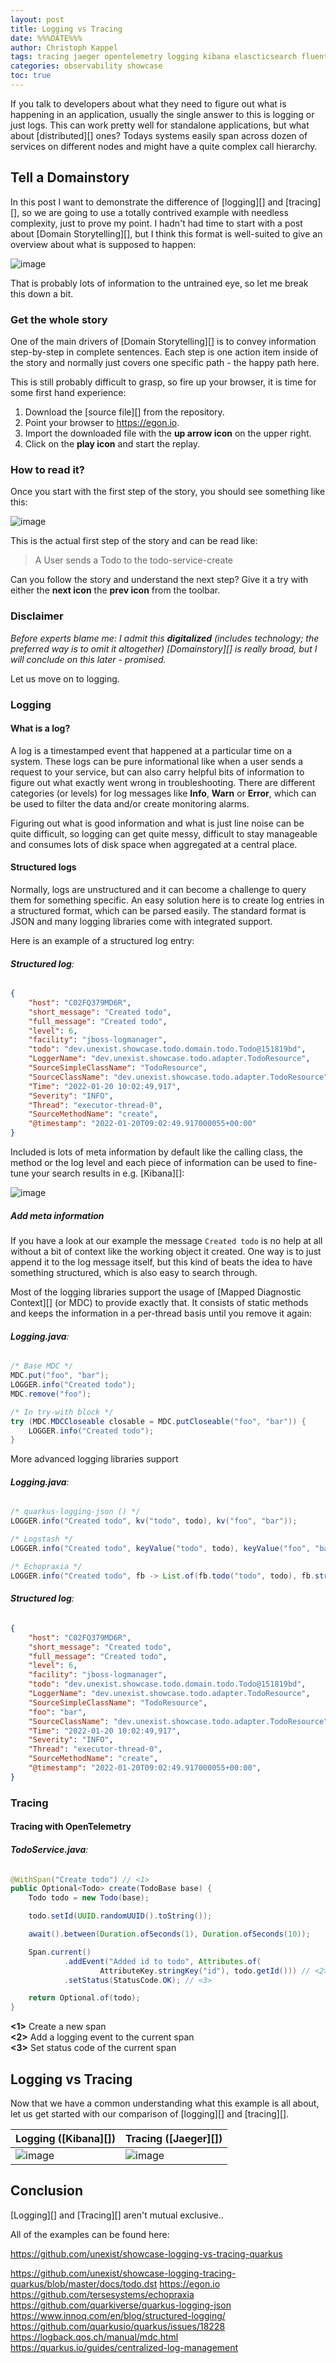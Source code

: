 ```yaml
---
layout: post
title: Logging vs Tracing
date: %%%DATE%%%
author: Christoph Kappel
tags: tracing jaeger opentelemetry logging kibana elascticsearch fluentd gelf domainstory showcase
categories: observability showcase
toc: true
---
```

If you talk to developers about what they need to figure out what is happening in an application,
usually the single answer to this is logging or just logs. This can work pretty well for standalone
applications, but what about [distributed][] ones? Todays systems easily span across dozen of
services on different nodes and might have a quite complex call hierarchy.

## Tell a Domainstory

In this post I want to demonstrate the difference of [logging][] and [tracing][], so we are going
to use a totally contrived example with needless complexity, just to prove my point. I hadn't had
time to start with a post about [Domain Storytelling][], but I think this format is well-suited to
give an overview about what is supposed to happen:

![image](/assets/images/20220115-overview.png)

That is probably lots of information to the untrained eye, so let me break this down a bit.

### Get the whole story

One of the main drivers of [Domain Storytelling][] is to convey information step-by-step in
complete sentences. Each step is one action item inside of the story and normally just covers one
specific path - the happy path here.

This is still probably difficult to grasp, so fire up your browser, it is time for some first
hand experience:

1. Download the [source file][] from the repository.
2. Point your browser to <https://egon.io>.
3. Import the downloaded file with the **up arrow icon** on the upper right.
4. Click on the **play icon** and start the replay.

### How to read it?

Once you start with the first step of the story, you should see something like this:

![image](/assets/images/20220115-step1.png)

This is the actual first step of the story and can be read like:

> A User sends a Todo to the todo-service-create

Can you follow the story and understand the next step? Give it a try with either the **next icon**
the **prev icon** from the toolbar.

### Disclaimer

*Before experts blame me: I admit this **digitalized** (includes technology; the preferred way is to
omit it altogether) [Domainstory][] is really broad, but I will conclude on this later - promised.*

Let us move on to logging.

### Logging

#### What is a log?

A log is a timestamped event that happened at a particular time on a system. These logs can be pure
informational like when a user sends a request to your service, but can also carry helpful bits of
information to figure out what exactly went wrong in troubleshooting. There are different
categories (or levels) for log messages like  **Info**, **Warn** or **Error**, which can be used to
filter the data and/or create monitoring alarms.

Figuring out what is good information and what is just line noise can be quite difficult, so
logging can get quite messy, difficult to stay manageable and consumes lots of disk space when
aggregated at a central place.

#### Structured logs

Normally, logs are unstructured and it can become a challenge to query them for something
specific. An easy solution here is to create log entries in a structured format, which
can be parsed easily. The standard format is JSON and many logging libraries come with integrated
support.

Here is an example of a structured log entry:

###### **Structured log**:
```json
{
    "host": "C02FQ379MD6R",
    "short_message": "Created todo",
    "full_message": "Created todo",
    "level": 6,
    "facility": "jboss-logmanager",
    "todo": "dev.unexist.showcase.todo.domain.todo.Todo@151819bd",
    "LoggerName": "dev.unexist.showcase.todo.adapter.TodoResource",
    "SourceSimpleClassName": "TodoResource",
    "SourceClassName": "dev.unexist.showcase.todo.adapter.TodoResource",
    "Time": "2022-01-20 10:02:49,917",
    "Severity": "INFO",
    "Thread": "executor-thread-0",
    "SourceMethodName": "create",
    "@timestamp": "2022-01-20T09:02:49.917000055+00:00"
}
```

Included is lots of meta information by default like the calling class, the method or the log level
and each piece of information can be used to fine-tune your search results in e.g. [Kibana][]:

![image](/assets/images/20220115-kibana_search.png)

##### Add meta information

If you have a look at our example the message `Created todo` is no help at all without a bit of
context like the working object it created. One way is to just append it to the log message itself,
but this kind of beats the idea to have something structured, which is also easy to search through.

Most of the logging libraries support the usage of [Mapped Diagnostic Context][] (or MDC) to
provide exactly that. It consists of static methods and keeps the information in a per-thread
basis until you remove it again:

###### **Logging.java**:
```java
/* Base MDC */
MDC.put("foo", "bar");
LOGGER.info("Created todo");
MDC.remove("foo");

/* In try-with block */
try (MDC.MDCCloseable closable = MDC.putCloseable("foo", "bar")) {
    LOGGER.info("Created todo");
}
```

More advanced logging libraries support

###### **Logging.java**:
```java
/* quarkus-logging-json () */
LOGGER.info("Created todo", kv("todo", todo), kv("foo", "bar"));

/* Logstash */
LOGGER.info("Created todo", keyValue("todo", todo), keyValue("foo", "bar"));

/* Echopraxia */
LOGGER.info("Created todo", fb -> List.of(fb.todo("todo", todo), fb.string("foo", "bar")));
```

###### **Structured log**:
```json
{
    "host": "C02FQ379MD6R",
    "short_message": "Created todo",
    "full_message": "Created todo",
    "level": 6,
    "facility": "jboss-logmanager",
    "todo": "dev.unexist.showcase.todo.domain.todo.Todo@151819bd",
    "LoggerName": "dev.unexist.showcase.todo.adapter.TodoResource",
    "SourceSimpleClassName": "TodoResource",
    "foo": "bar",
    "SourceClassName": "dev.unexist.showcase.todo.adapter.TodoResource",
    "Time": "2022-01-20 10:02:49,917",
    "Severity": "INFO",
    "Thread": "executor-thread-0",
    "SourceMethodName": "create",
    "@timestamp": "2022-01-20T09:02:49.917000055+00:00",
}
```

### Tracing

#### Tracing with OpenTelemetry

###### **TodoService.java**:
```java
@WithSpan("Create todo") // <1>
public Optional<Todo> create(TodoBase base) {
    Todo todo = new Todo(base);

    todo.setId(UUID.randomUUID().toString());

    await().between(Duration.ofSeconds(1), Duration.ofSeconds(10));

    Span.current()
            .addEvent("Added id to todo", Attributes.of(
                    AttributeKey.stringKey("id"), todo.getId())) // <2>
            .setStatus(StatusCode.OK); // <3>

    return Optional.of(todo);
}
```

**<1>** Create a new span \
**<2>** Add a logging event to the current span \
**<3>** Set status code of the current span

## Logging vs Tracing

Now that we have a common understanding what this example is all about, let us get started with
our comparison of [logging][] and [tracing][].

| Logging ([Kibana][])                        | Tracing ([Jaeger][])                         |
|----------------------------------------------|----------------------------------------------|
| ![image](/assets/images/20220115-kibana.png) | ![image](/assets/images/20220115-jaeger.png)

## Conclusion

[Logging][] and [Tracing][] aren't mutual exclusive..

All of the examples can be found here:

<https://github.com/unexist/showcase-logging-vs-tracing-quarkus>


https://github.com/unexist/showcase-logging-tracing-quarkus/blob/master/docs/todo.dst
https://egon.io
https://github.com/tersesystems/echopraxia
https://github.com/quarkiverse/quarkus-logging-json
https://www.innoq.com/en/blog/structured-logging/
https://github.com/quarkusio/quarkus/issues/18228
https://logback.qos.ch/manual/mdc.html
https://quarkus.io/guides/centralized-log-management
